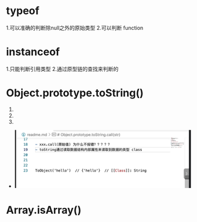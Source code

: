 # typeof
1.可以准确的判断除null之外的原始类型
2.可以判断  function


# instanceof
1.只能判断引用类型
2.通过原型链的查找来判断的


# Object.prototype.toString()

1.
2.
3.


- ![Alt text](image.png)

# Array.isArray()